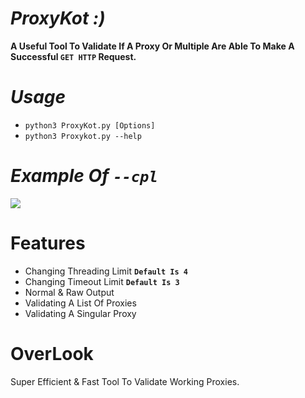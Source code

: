 # *ProxyKot :)*
**A Useful Tool To Validate If A Proxy Or Multiple Are Able To Make A Successful `GET HTTP` Request.**
# *Usage*
- `python3 ProxyKot.py [Options]`
- `python3 Proxykot.py --help`
# *Example Of `--cpl`*
![](https://github.com/the-computer-mayor/ProxyKot/blob/main/cpl.gif?raw=true)
# Features
- Changing Threading Limit **`Default Is 4`**
- Changing Timeout Limit **`Default Is 3`**
- Normal & Raw Output
- Validating A List Of Proxies
- Validating A Singular Proxy
# OverLook
Super Efficient & Fast Tool To Validate Working Proxies.
